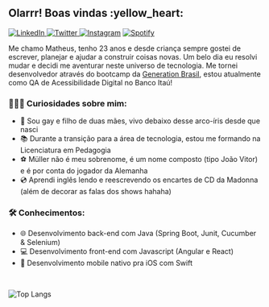 <h2> Olarrr! Boas vindas :yellow_heart: </h2>

<a href="https://www.linkedin.com/in/matheuxmuller/" target="_blank"><img src="https://img.shields.io/badge/LinkedIn-%230077B5.svg?&style=flat-square&logo=linkedin&logoColor=white" alt="LinkedIn"> </a>
<a href="https://twitter.com/matheuxmuller" target="_blank"><img src="https://img.shields.io/badge/-Twitter-1da1f2?style=flat-square&labelColor=1da1f2&logo=twitter&logoColor=white" alt="Twitter"> </a>
<a href="https://www.instagram.com/matheuxmuller/" target="_blank"><img src="https://img.shields.io/badge/Instagram-%23E4405F.svg?&style=flat-square&logo=instagram&logoColor=white" alt="Instagram" ></a>
<a href="https://open.spotify.com/user/1g0xg7pfxk1kaspgr1nwbknxr?si=W3W9xfBlRZiC5nq0Tivj6w" target="_blank"><img src="https://img.shields.io/badge/-Spotify-00FF7F?style=flat-square&labelColor=00FF7F&logo=spotify&logoColor=white" alt="Spotify"> </a>

Me chamo Matheus, tenho 23 anos e desde criança sempre gostei de escrever, planejar e ajudar a construir coisas novas. Um belo dia eu resolvi mudar e decidi me aventurar neste universo de tecnologia. Me tornei desenvolvedor através do bootcamp da [Generation Brasil](https://brazil.generation.org/), estou atualmente como QA de Acessibilidade Digital no Banco Itaú!
<h3>👨🏻‍💻 Curiosidades sobre mim: </h3>
 
- :rainbow: Sou gay e filho de duas mães, vivo debaixo desse arco-íris desde que nasci
- :books: Durante a transição para a área de tecnologia, estou me formando na Licenciatura em Pedagogia
- :soccer: Müller não é meu sobrenome, é um nome composto (tipo João Vitor) e é por conta do jogador da Alemanha
- :cd: Aprendi inglês lendo e reescrevendo os encartes de CD da Madonna (além de decorar as falas dos shows hahaha)

<h3>🛠  Conhecimentos: </h3>

- :globe_with_meridians:  Desenvolvimento back-end com Java (Spring Boot, Junit, Cucumber & Selenium)
- :computer: Desenvolvimento front-end com Javascript (Angular e React)
- :iphone:  Desenvolvimento mobile nativo pra iOS com Swift

<br>

![Top Langs](https://github-readme-stats.vercel.app/api/top-langs/?username=matheuxmuller&layout=compact&theme=buefy)
